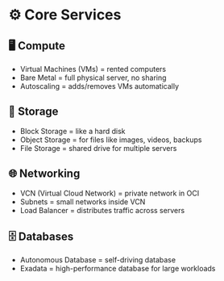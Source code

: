 # ⚙️ Core Services

## 🖥️ Compute
- Virtual Machines (VMs) = rented computers  
- Bare Metal = full physical server, no sharing  
- Autoscaling = adds/removes VMs automatically  

## 💾 Storage
- Block Storage = like a hard disk  
- Object Storage = for files like images, videos, backups  
- File Storage = shared drive for multiple servers  

## 🌐 Networking
- VCN (Virtual Cloud Network) = private network in OCI  
- Subnets = small networks inside VCN  
- Load Balancer = distributes traffic across servers  

## 🗄️ Databases
- Autonomous Database = self-driving database  
- Exadata = high-performance database for large workloads  
